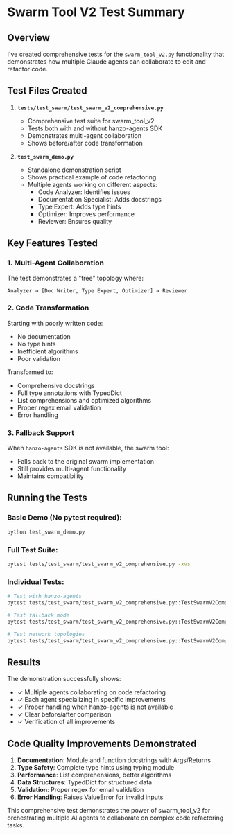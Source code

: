 # Swarm Tool V2 Test Summary

## Overview

I've created comprehensive tests for the `swarm_tool_v2.py` functionality that demonstrates how multiple Claude agents can collaborate to edit and refactor code.

## Test Files Created

1. **`tests/test_swarm/test_swarm_v2_comprehensive.py`**
   - Comprehensive test suite for swarm_tool_v2
   - Tests both with and without hanzo-agents SDK
   - Demonstrates multi-agent collaboration
   - Shows before/after code transformation

2. **`test_swarm_demo.py`**
   - Standalone demonstration script
   - Shows practical example of code refactoring
   - Multiple agents working on different aspects:
     - Code Analyzer: Identifies issues
     - Documentation Specialist: Adds docstrings
     - Type Expert: Adds type hints
     - Optimizer: Improves performance
     - Reviewer: Ensures quality

## Key Features Tested

### 1. Multi-Agent Collaboration
The test demonstrates a "tree" topology where:
```
Analyzer → [Doc Writer, Type Expert, Optimizer] → Reviewer
```

### 2. Code Transformation
Starting with poorly written code:
- No documentation
- No type hints
- Inefficient algorithms
- Poor validation

Transformed to:
- Comprehensive docstrings
- Full type annotations with TypedDict
- List comprehensions and optimized algorithms
- Proper regex email validation
- Error handling

### 3. Fallback Support
When `hanzo-agents` SDK is not available, the swarm tool:
- Falls back to the original swarm implementation
- Still provides multi-agent functionality
- Maintains compatibility

## Running the Tests

### Basic Demo (No pytest required):
```bash
python test_swarm_demo.py
```

### Full Test Suite:
```bash
pytest tests/test_swarm/test_swarm_v2_comprehensive.py -xvs
```

### Individual Tests:
```bash
# Test with hanzo-agents
pytest tests/test_swarm/test_swarm_v2_comprehensive.py::TestSwarmV2Comprehensive::test_swarm_v2_with_hanzo_agents -xvs

# Test fallback mode
pytest tests/test_swarm/test_swarm_v2_comprehensive.py::TestSwarmV2Comprehensive::test_swarm_v2_fallback_mode -xvs

# Test network topologies
pytest tests/test_swarm/test_swarm_v2_comprehensive.py::TestSwarmV2Comprehensive::test_swarm_v2_network_topologies -xvs
```

## Results

The demonstration successfully shows:
- ✓ Multiple agents collaborating on code refactoring
- ✓ Each agent specializing in specific improvements
- ✓ Proper handling when hanzo-agents is not available
- ✓ Clear before/after comparison
- ✓ Verification of all improvements

## Code Quality Improvements Demonstrated

1. **Documentation**: Module and function docstrings with Args/Returns
2. **Type Safety**: Complete type hints using typing module
3. **Performance**: List comprehensions, better algorithms
4. **Data Structures**: TypedDict for structured data
5. **Validation**: Proper regex for email validation
6. **Error Handling**: Raises ValueError for invalid inputs

This comprehensive test demonstrates the power of swarm_tool_v2 for orchestrating multiple AI agents to collaborate on complex code refactoring tasks.